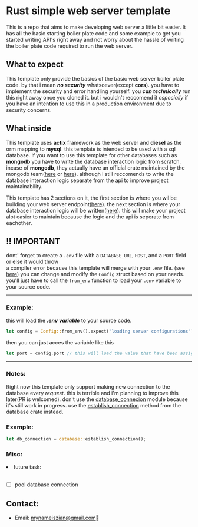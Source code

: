 # Rust simple web server template
This is a repo that aims to make developing web server a little bit easier. It has all the basic starting boiler plate code
and some example to get you started writing API's right away and not worry about the hassle of writing the boiler plate code
required to run the web server. 

## What to expect
This template only provide the basics of the basic web server boiler plate code. by that i mean  *__no security__* whatsoever(except __cors__).
you have to implement the security and error handling yourself. you *__can technically__* run this  right away
once you cloned it. but i wouldn't reccomend it *especially* if you have an intention to use this in a production environment 
due to security concerns.

## What inside 
This template uses __actix__ framework as the web server and __diesel__ as the orm mapping to  __mysql__. this template is intended
to be used with a sql database. if you want to use this template for other databases such as __mongodb__ you have to write
the database interaction logic from scratch. incase of __mongodb__, they actually have an official crate maintained by the 
mongodb team([here](https://crates.io/crates/mongodb) or [here](https://docs.rs/mongodb/2.2.2/mongodb/)). although i still reccomends
to write the database interaction logic separate from the api to improve project maintainability.


This template has 2 sections on it, the first section is where you wil be building your web server endpoint([here](https://github.com/zian546/web-server-rust-backbone/tree/main/API)).
the next section is where your database interaction logic will be written([here](https://github.com/zian546/web-server-rust-backbone/tree/main/database/src)). this will make your project alot easier to maintain
because the logic and the api is seperate from eachother.

## :bangbang: IMPORTANT

dont' forget to create a ```.env``` file with a ```DATABASE_URL```, ```HOST```, and a ```PORT``` field or else it would throw  
a compiler error because this template will merge with your ```.env``` file. (see [here](https://github.com/zian546/web-server-rust-backbone/blob/main/API/src/server_config/mod.rs))
you can change and modify the ```Config``` struct based on your needs. you'll just have to call the ```from_env``` function 
to load your ```.env``` variable to your source code.

---
### Example:
this will load the *__.env variable__* to your source code.
```rust
let config = Config::from_env().expect("loading server configurations");
```
then you can just acces the variable like this
```rust
let port = config.port // this will load the value that have been assigned to the PORT variable in the .env file
```
---
### Notes:
Right now this template only support making new connection to the database every *request*. this is terrible and i'm planning
to improve this later(PR is welcomed). don't use the [database_connecion](https://github.com/zian546/web-server-rust-backbone/blob/main/API/src/database_connection/mod.rs) module because it's still work in progress.
use the [establish_connection](https://github.com/zian546/web-server-rust-backbone/blob/main/database/src/lib.rs) method from the database crate instead.
### Example:
```rust
let db_connection = database::establish_connection();
```

### Misc:
<li>future task:</li><br/>

- [ ] pool database connection

## Contact:
- Email: <mynameiszian@gmail.com>:email:

  


